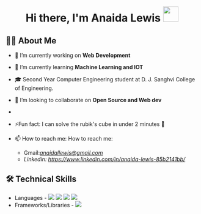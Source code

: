 <h1 align="center"> Hi there, I'm Anaida Lewis  <img src = "https://raw.githubusercontent.com/NoobMahbub/NoobMahbub/main/Wave.gif" style = "width: 40px; height:40px"/> </h1>

<h2> 🙌🏻 About Me</h2>

- 🔭 I’m currently working on **Web Development**

- 🌱 I’m currently learning **Machine Learning and IOT**

- 🎓 Second Year Computer Engineering student at D. J. Sanghvi College of Engineering.

- 👯 I’m looking to collaborate on **Open Source and Web dev** 
-
- ⚡Fun fact: I can solve the rubik's cube in under 2 minutes 🥳

- 📫 How to reach me: 
 How to reach me:<ul> <li >Gmail:*anaidallewis@gmail.com</li><li>Linkedin: https://www.linkedin.com/in/anaida-lewis-85b2141bb/</li></ul>*</li></ul>

<h2> 🛠 Technical Skills</h2>

- Languages -  <img src="https://camo.githubusercontent.com/6c87e587fd8dbef2a36e01c58d3e8d0a5d0ba547709e850c55fa07b00f7a883c/68747470733a2f2f696d672e736869656c64732e696f2f7374617469632f76313f6c6162656c3d266d6573736167653d507974686f6e26636f6c6f723d323232266c6f676f3d707974686f6e"/> <img src="https://camo.githubusercontent.com/de0aad11f63b209ff8970cd9fc35e6bfa969a2615dba9fe0795644c87c87a582/68747470733a2f2f696d672e736869656c64732e696f2f7374617469632f76313f6c6162656c3d266d6573736167653d4a61766126636f6c6f723d323232266c6f676f3d6a617661266c6f676f436f6c6f723d303037333936" /> <img src="https://camo.githubusercontent.com/db3f449fc34f50cca4500bbfb4e19fdc9f2abce7c475835639bfe4a7002566a1/68747470733a2f2f696d672e736869656c64732e696f2f7374617469632f76313f6c6162656c3d266d6573736167653d4325324225324226636f6c6f723d323232266c6f676f3d63706c7573706c7573266c6f676f436f6c6f723d303035393943"/> <img src='https://camo.githubusercontent.com/d86eaa6dcaca624a0df6dd49fce2e07224a0d2d3965c090aeb73b009c11a4692/68747470733a2f2f696d672e736869656c64732e696f2f7374617469632f76313f6c6162656c3d266d6573736167653d4a61766153637269707426636f6c6f723d323232266c6f676f3d6a617661736372697074'/>
- Frameworks/Libraries - <img src="https://img.shields.io/badge/Django-092E20?style=for-the-badge&logo=django&logoColor=white"/>
